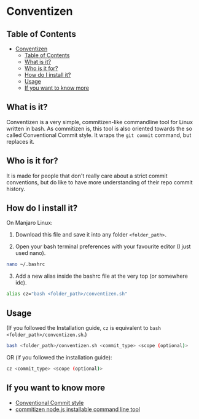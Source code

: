 # Conventizen

## Table of Contents
- [Conventizen](#conventizen)
  - [Table of Contents](#table-of-contents)
  - [What is it?](#what-is-it)
  - [Who is it for?](#who-is-it-for)
  - [How do I install it?](#how-do-i-install-it)
  - [Usage](#usage)
  - [If you want to know more](#if-you-want-to-know-more)

## What is it?

Conventizen is a very simple, commitizen-like commandline tool for Linux written in bash. As commitizen is, this tool is also oriented towards the so called Conventional Commit style. It wraps the ```git commit``` command, but replaces it.

## Who is it for?

It is made for people that don't really care about a strict commit conventions, but do like to have more understanding of their repo commit history.

## How do I install it?

On Manjaro Linux:

1. Download this file and save it into any folder ```<folder_path>```.

2. Open your bash terminal preferences with your favourite editor (I just used nano).
```bash
nano ~/.bashrc
```

3. Add a new alias inside the bashrc file at the very top (or somewhere idc).
```bash
alias cz="bash <folder_path>/conventizen.sh"
```


## Usage

(If you followed the Installation guide, ```cz``` is equivalent to ```bash <folder_path>/conventizen.sh```.)

```bash
bash <folder_path>/conventizen.sh <commit_type> <scope (optional)>
```

OR (if you followed the installation guide):

```bash
cz <commit_type> <scope (optional)>
```




## If you want to know more

- [Conventional Commit style](https://www.conventionalcommits.org/en/v1.0.0/)
- [commitizen node.js installable command line tool](https://www.npmjs.com/package/commitizen)